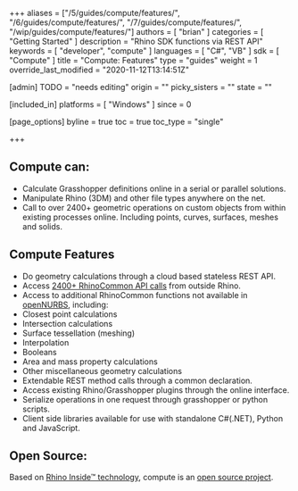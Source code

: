 +++
aliases = ["/5/guides/compute/features/", "/6/guides/compute/features/", "/7/guides/compute/features/", "/wip/guides/compute/features/"]
authors = [ "brian" ]
categories = [ "Getting Started" ]
description = "Rhino SDK functions via REST API"
keywords = [ "developer", "compute" ]
languages = [ "C#", "VB" ]
sdk = [ "Compute" ]
title = "Compute: Features"
type = "guides"
weight = 1
override_last_modified = "2020-11-12T13:14:51Z"

[admin]
TODO = "needs editing"
origin = ""
picky_sisters = ""
state = ""

[included_in]
platforms = [ "Windows" ]
since = 0

[page_options]
byline = true
toc = true
toc_type = "single"

+++


## Compute can:
  * Calculate Grasshopper definitions online in a serial or parallel solutions.
  * Manipulate Rhino (3DM) and other file types anywhere on the net.
  * Call to over 2400+ geometric operations on custom objects from within existing processes online. Including points, curves, surfaces, meshes and solids.

## Compute Features
  * Do geometry calculations through a cloud based stateless REST API.
  * Access [2400+ RhinoCommon API calls](https://compute.rhino3d.com/sdk) from outside Rhino.
  * Access to additional RhinoCommon functions not available in [openNURBS](https://www.rhino3d.com/opennurbs), including:
  * Closest point calculations
  * Intersection calculations
  * Surface tessellation (meshing)
  * Interpolation
  * Booleans
  * Area and mass property calculations
  * Other miscellaneous geometry calculations
  * Extendable REST method calls through a common declaration.
  * Access existing Rhino/Grasshopper plugins through the online interface.
  * Serialize operations in one request through grasshopper or python scripts.
  * Client side libraries available for use with standalone C#(.NET), Python and JavaScript.

## Open Source:
Based on [Rhino Inside™ technology](https://www.rhino3d.com/inside), compute is an [open source project](https://github.com/mcneel/compute.rhino3d).